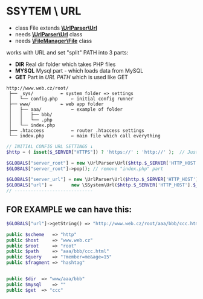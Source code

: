 # SSYTEM \ URL
- class File extends [**\UrlParser\Url**](https://github.com/Zerig/url-parser)
- needs [**\UrlParser\Url**](https://github.com/Zerig/url-parser) class
- needs [**\FileManager\File**](https://github.com/Zerig/file-manager) class

works with URL and set "split" PATH into 3 parts:
- **DIR** Real dir folder which takes PHP files
- **MYSQL** Mysql part - which loads data from MySQL
- **GET** Part in *URL PATH* which is used like GET

```code
http://www.web.cz/root/
 ├── _sys/			← system folder => settings
 │   └── config.php		← initial config runner
 ├── www/			← web app folder
 │   ├── aaa/			← example of folder
 │   │   ├── bbb/
 │   │   └── .php
 │   └── index.php
 ├── .htaccess			← router .htaccess settings
 └── index.php			← main file which call everything
```
```php
// INITIAL CONFIG URL SETTINGS ↓
$http = ( isset($_SERVER["HTTPS"]) ? 'https://' : 'http://' );	// Just get which type the URL is

$GLOBALS["server_root"] = new \UrlParser\Url($http.$_SERVER['HTTP_HOST'].$_SERVER['PHP_SELF']);		// set root folder as ROOT
$GLOBALS["server_root"]->pop();	// remove "index.php" part

$GLOBALS["server_url"] = new \UrlParser\Url($http.$_SERVER['HTTP_HOST'].$_SERVER['PHP_SELF']);
$GLOBALS["url"] =		new \SSystem\Url($http.$_SERVER['HTTP_HOST'].$_SERVER['REQUEST_URI'], clone $GLOBALS["server_url"]);
// -----------------------------
```
## FOR EXAMPLE we can have this:
```php
$GLOBALS["url"]->getString() => "http://www.web.cz/root/aaa/bbb/ccc.html?member=me&age=15#hashtag"

public $scheme 	 => "http"
public $host 	 => "www.web.cz"
public $root 	 => "root"
public $path 	 => "aaa/bbb/ccc.html"
public $query 	 => "?member=me&age=15"
public $fragment => "hashtag"


public $dir	 => "www/aaa/bbb"
public $mysql	 => ""
public $get	 => "ccc"
```
